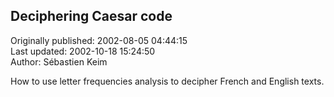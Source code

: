 ## Deciphering Caesar code  
Originally published: 2002-08-05 04:44:15  
Last updated: 2002-10-18 15:24:50  
Author: Sébastien Keim  
  
How to use letter frequencies analysis to decipher French and English texts.